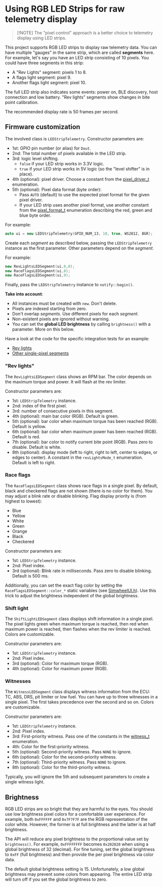 # Using RGB LED Strips for raw telemetry display

> [!NOTE] The "pixel control" approach is a better choice to telemetry display using LED strips.

This project supports RGB LED strips to display raw telemetry data.
You can have multiple "gauges" in the same strip,
which are called **segments** here.
For example, let's say you have an LED strip consisting of 10 pixels.
You could have three segments in this strip:

- A "Rev Lights" segment: pixels 1 to 8.
- A flags light segment: pixel 9.
- Another flags light segment: pixel 10.

The full LED strip also indicates some events:
power on, BLE discovery, host connection and low battery.
"Rev lights" segments show changes in bite point calibration.

The recommended display rate is 50 frames per second.

## Firmware customization

The involved class is `LEDStripTelemetry`. Constructor parameters are:

- 1st: GPIO pin number (or alias) for `Dout`.
- 2nd: The total number of pixels available in the LED strip.
- 3rd: logic level shifting.
  - `false` if your LED strip works in 3.3V logic.
  - `true` if your LED strip works in 5V logic
    (so the "level shifter" is in place).
- 4th (optional): pixel driver. Choose a constant from the
  [pixel_driver_t](../../../../src/include/SimWheelTypes.h) enumeration.
- 5th (optional): Pixel data format (byte order):
  - Pass `AUTO` (default) to use the expected pixel format for the given pixel driver.
  - If your LED strip uses another pixel format, use another constant from the
    [pixel_format_t](../../../../src/include/SimWheelTypes.h) enumeration
    describing the red, green and blue byte order.

For example:

```c++
auto ui = new LEDStripTelemetry(GPIO_NUM_13, 10, true, WS2812, BGR);
```

Create each *segment* as described below,
passing the `LEDStripTelemetry` instance as the first parameter.
Other parameters depend on the *segment*.

For example:

```c++
new RevLightsLEDSegment(ui,0,8);
new RaceFlagsLEDSegment(ui,8);
new RaceFlagsLEDSegment(ui,9);
```

Finally, pass the `LEDStripTelemetry` instance to `notify::begin()`.

**Take into account**:

- All instances must be created with `new`.
  Don't delete.
- Pixels are indexed starting from zero.
- Don't overlap *segments*.
  Use different pixels for each *segment*.
- Non-existent pixels are ignored without warning.
- You can set the **global LED brightness** by calling `brightness()` with a parameter.
  More on this below.

Have a look at the code for the specific integration tests for an example:

- [Rev lights](../../../../src/QualityControls/UITests/RevLightsSegmentTest/RevLightsSegmentTest.ino)
- [Other single-pixel segments](../../../../src/QualityControls/UITests/SinglePixelSegmentsTest/SinglePixelSegmentsTest.ino)

### "Rev lights"

The `RevLightsLEDSegment` class shows an RPM bar.
The color depends on the maximum torque and power.
It will flash at the rev limiter.

Constructor parameters are:

- 1st: `LEDStripTelemetry` instance.
- 2nd: index of the first pixel.
- 3rd: number of consecutive pixels in this segment.
- 4th (optional): main bar color (RGB).
  Default is green.
- 5th (optional): bar color when maximum torque has been reached (RGB).
  Default is yellow.
- 6th (optional): bar color when maximum power has been reached (RGB).
  Default is red.
- 7th (optional): bar color to notify current bite point (RGB).
  Pass zero to disable. Default is white.
- 8th (optional): display mode (left to right, right to left, center to edges, or edges to center).
  A constant in the `revLightsMode_t` enumeration.
  Default is left to right.

### Race flags

The `RaceFlagsLEDSegment` class shows race flags in a single pixel.
By default, black and checkered flags are not shown (there is no color for them).
You may adjust a blink rate or disable blinking.
Flag display priority is (from highest to lowest):

- Blue
- Yellow
- White
- Green
- Orange
- Black
- Checkered

Constructor parameters are:

- 1st: `LEDStripTelemetry` instance.
- 2nd: Pixel index.
- 3rd (optional): Blink rate in milliseconds.
  Pass zero to disable blinking. Default is 500 ms.

Additionally, you can set the exact flag color by setting the
`RaceFlagsLEDSegment::color_*` static variables
(see [SimwheelUI.h](../../../../src/include/SimWheelUI.h)).
Use this trick to adjust the brightness independent of the global brightness.

### Shift light

The `ShiftLightLEDSegment` class displays shift information in a single pixel.
The pixel lights green when maximum torque is reached,
then red when maximum power is reached,
then flashes when the rev limiter is reached.
Colors are customizable.

Constructor parameters are:

- 1st: `LEDStripTelemetry` instance.
- 2nd: Pixel index.
- 3rd (optional): Color for maximum torque (RGB).
- 4th (optional): Color for maximum power (RGB).

### Witnesses

The `WitnessLEDSegment` class displays witness information from the ECU:
TC, ABS, DRS, pit limiter or low fuel.
You can have up to three witnesses in a single pixel.
The first takes precedence over the second and so on.
Colors are customizable.

Constructor parameters are:

- 1st: `LEDStripTelemetry` instance.
- 2nd: Pixel index.
- 3rd: First-priority witness.
  Pass one of the constants in the
  [witness_t](../../../../src/include/SimWheelUI.h) enumeration.
- 4th: Color for the first-priority witness.
- 5th (optional): Second-priority witness.
  Pass `NONE` to ignore.
- 6th (optional): Color for the second-priority witness.
- 7th (optional): Third-priority witness.
  Pass `NONE` to ignore.
- 8th (optional): Color for the third-priority witness.

Typically, you will ignore the 5th and subsequent parameters to create a single witness light.

## Brightness

RGB LED strips are so bright that they are harmful to the eyes.
You should use low brightness pixel colors for a comfortable user experience.
For example, both `0xFFFFFF` and `0x7F7F7F` are the RGB representation of the color white.
However, the former is at full brightness and the latter is at half brightness.

The API will reduce any pixel brightness to the proportional value set by `brightness()`.
For example, `0xFFFFFFFF` becomes `0x202020` when using a global brightness of 32 (decimal).
For fine tuning, set the global brightness to `0xFF` (full brightness)
and then provide the per pixel brightness via color data.

The default global brightness setting is 15.
Unfortunately, a low global brightness may prevent some colors from appearing.
The entire LED strip will turn off if you set the global brightness to zero.
